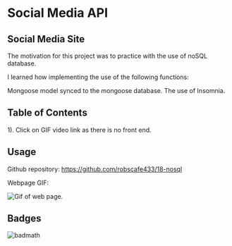 

# Social Media API

## Social Media Site


The motivation for this project was to practice with the use of noSQL database. 

I learned how implementing the use of the following functions:

 Mongoose model synced to the mongoose database. The use of Insomnia.

## Table of Contents

1). Click on GIF video link as there is no front end.

## Usage


Github repository: https://github.com/robscafe433/18-nosql



Webpage GIF:

   ![Gif of web page.]()


## Badges

![badmath](https://img.shields.io/github/languages/top/lernantino/badmath)
